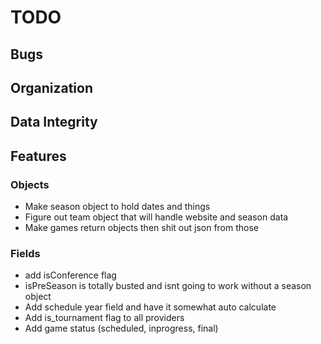 TODO
====

## Bugs

## Organization

## Data Integrity

## Features
### Objects
* Make season object to hold dates and things
* Figure out team object that will handle website and season data
* Make games return objects then shit out json from those

### Fields
* add isConference flag
* isPreSeason is totally busted and isnt going to work without a season object
* Add schedule year field and have it somewhat auto calculate
* Add is_tournament flag to all providers
* Add game status (scheduled, inprogress, final)
